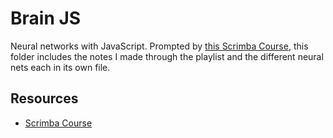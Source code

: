 # Brain JS

Neural networks with JavaScript. Prompted by [this Scrimba Course](https://scrimba.com/g/gneuralnetworks), this folder includes the notes I made through the playlist and the different neural nets each in its own file.

## Resources

- [Scrimba Course](https://scrimba.com/g/gneuralnetworks)